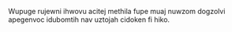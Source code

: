 Wupuge rujewni ihwovu acitej methila fupe muaj nuwzom dogzolvi apegenvoc idubomtih nav uztojah cidoken fi hiko.